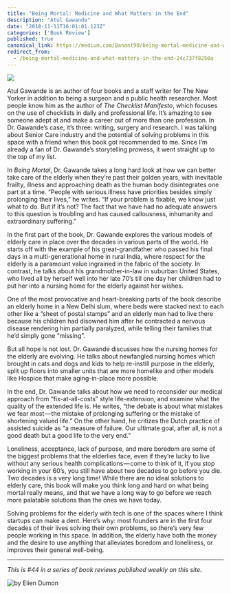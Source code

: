 ```yaml
---
title: "Being Mortal: Medicine and What Matters in the End"
description: "Atul Gawande"
date: "2018-11-11T16:01:01.123Z"
categories: ['Book Review']
published: true
canonical_link: https://medium.com/@anant90/being-mortal-medicine-and-what-matters-in-the-end-24c737f8250a
redirect_from:
  - /being-mortal-medicine-and-what-matters-in-the-end-24c737f8250a
---
```


![](./asset-1.jpeg)

Atul Gawande is an author of four books and a staff writer for The New Yorker in addition to being a surgeon and a public health researcher. Most people know him as the author of _The Checklist Manifesto_, which focuses on the use of checklists in daily and professional life. It’s amazing to see someone adept at and make a career out of more than one profession. In Dr. Gawande’s case, it’s three: writing, surgery and research. I was talking about Senior Care industry and the potential of solving problems in this space with a friend when this book got recommended to me. Since I’m already a fan of Dr. Gawande’s storytelling prowess, it went straight up to the top of my list.

In _Being Mortal_, Dr. Gawande takes a long hard look at how we can better take care of the elderly when they’re past their golden years, with inevitable frailty, illness and approaching death as the human body disintegrates one part at a time. “People with serious illness have priorities besides simply prolonging their lives,” he writes. “If your problem is fixable, we know just what to do. But if it’s not? The fact that we have had no adequate answers to this question is troubling and has caused callousness, inhumanity and extraordinary suffering.”

In the first part of the book, Dr. Gawande explores the various models of elderly care in place over the decades in various parts of the world. He starts off with the example of his great-grandfather who passed his final days in a multi-generational home in rural India, where respect for the elderly is a paramount value ingrained in the fabric of the society. In contrast, he talks about his grandmother-in-law in suburban United States, who lived all by herself well into her late 70’s till one day her children had to put her into a nursing home for the elderly against her wishes.

One of the most provocative and heart-breaking parts of the book describe an elderly home in a New Delhi slum, where beds were stacked next to each other like a “sheet of postal stamps” and an elderly man had to live there because his children had disowned him after he contracted a nervous disease rendering him partially paralyzed, while telling their families that he’d simply gone “missing”.

But all hope is not lost. Dr. Gawande discusses how the nursing homes for the elderly are evolving. He talks about newfangled nursing homes which brought in cats and dogs and kids to help re-instill purpose in the elderly, split up floors into smaller units that are more homelike and other models like Hospice that make aging-in-place more possible.

In the end, Dr. Gawande talks about how we need to reconsider our medical approach from “fix-at-all-costs” style life-extension, and examine what the quality of the extended life is. He writes, “the debate is about what mistakes we fear most — the mistake of prolonging suffering or the mistake of shortening valued life.” On the other hand, he critizes the Dutch practice of assisted suicide as “a measure of failure. Our ultimate goal, after all, is not a good death but a good life to the very end.”

Loneliness, acceptance, lack of purpose, and mere boredom are some of the biggest problems that the elderlies face, even if they’re lucky to live without any serious health complications — come to think of it, if you stop working in your 60’s, you still have about two decades to go before you die. Two decades is a very long time! While there are no ideal solutions to elderly care, this book will make you think long and hard on what being mortal really means, and that we have a long way to go before we reach more palatable solutions than the ones we have today.

Solving problems for the elderly with tech is one of the spaces where I think startups can make a dent. Here’s why: most founders are in the first four decades of their lives solving their own problems, so there’s very few people working in this space. In addition, the elderly have both the money and the desire to use anything that alleviates boredom and loneliness, or improves their general well-being.

---

_This is #44 in a series of book reviews published weekly on this site._

![by [Elien Dumon](https://unsplash.com/@elien_dumon)](./asset-2.png)

